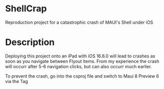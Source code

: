 # ShellCrap
Reproduction project for a catastrophic crash of MAUI's Shell under iOS

# Description
Deploying this project onto an iPad with iOS 16.6.0 will lead to crashes as soon as you navigate between Flyout items.
From my experience the crash will occurr after 5-6 navigation clicks, but can also occurr much earlier.

To prevent the crash, go into the csproj file and switch to Maui 8 Preview 6 via the <MauiVersion> Tag
